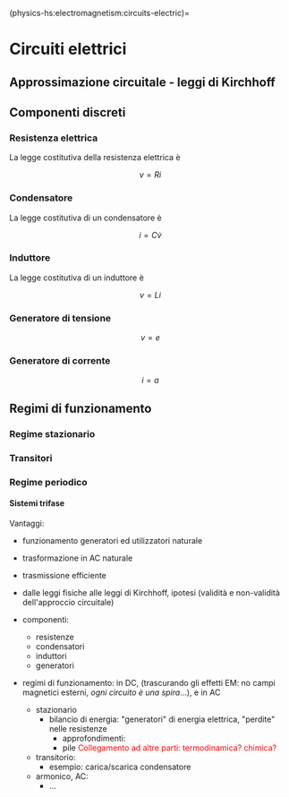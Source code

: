 (physics-hs:electromagnetism:circuits-electric)=
# Circuiti elettrici

## Approssimazione circuitale - leggi di Kirchhoff



## Componenti discreti
### Resistenza elettrica
La legge costitutiva della resistenza elettrica è

$$v = R i$$

### Condensatore
La legge costitutiva di un condensatore è

$$i = C \dot{v}$$

### Induttore
La legge costitutiva di un induttore è

$$v = L \dot{i}$$

### Generatore di tensione

$$v = e$$

### Generatore di corrente

$$i = a$$


## Regimi di funzionamento
### Regime stazionario

### Transitori

### Regime periodico

#### Sistemi trifase
Vantaggi:
- funzionamento generatori ed utilizzatori naturale
- trasformazione in AC naturale
- trasmissione efficiente


- dalle leggi fisiche alle leggi di Kirchhoff, ipotesi (validità e non-validità dell'approccio circuitale)

- componenti:
  - resistenze
  - condensatori
  - induttori
  - generatori

- regimi di funzionamento: in DC, (trascurando gli effetti EM: no campi magnetici esterni, *ogni circuito è una spira*...), e in AC
  - stazionario
    - bilancio di energia: "generatori" di energia elettrica, "perdite" nelle resistenze
      - approfondimenti:
      - pile <span style="color:red"> Collegamento ad altre parti: termodinamica? chimica?</span>
  - transitorio:
    - esempio: carica/scarica condensatore
  - armonico, AC:
    - ... 
